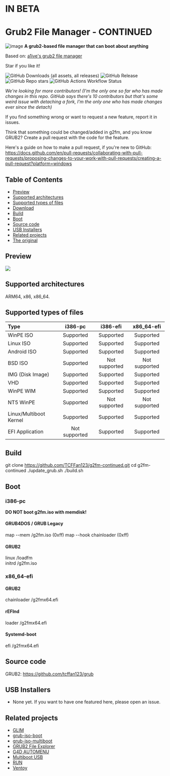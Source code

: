 # IN BETA

# Grub2 File Manager - CONTINUED

![image](https://github.com/TCFFan123/g2fm-continued/assets/107446530/c6d4f361-5f80-4e15-8241-7c76afa5b95c)
**A grub2-based file manager that can boot about anything**

Based on: [a1ive's grub2 file manager](https://github.com/a1ive/grub2-filemanager)

Star if you like it!

![GitHub Downloads (all assets, all releases)](https://img.shields.io/github/downloads/TCFFan123/g2fm-continued/total?style=for-the-badge&labelColor=black&color=blue)
![GitHub Release](https://img.shields.io/github/v/release/TCFFan123/g2fm-continued?display_name=release&style=for-the-badge&labelColor=black)
![GitHub Repo stars](https://img.shields.io/github/stars/TCFFan123/g2fm-continued?style=for-the-badge&logo=github&labelColor=black)
![GitHub Actions Workflow Status](https://img.shields.io/github/actions/workflow/status/TCFFan123/g2fm-continued/build.yml?style=for-the-badge&labelColor=black&color=blue)



*We're looking for more contributors! (I'm the only one so far who has made changes in this repo. GitHub says there's 10 contributors but that's some weird issue with detaching a fork, I'm the only one who has made changes ever since the detach)*

If you find something wrong or want to request a new feature, report it in issues.

Think that something could be changed/added in g2fm, and you know GRUB2? Create a pull request with the code for the feature.

Here's a guide on how to make a pull request, if you're new to GitHub: <https://docs.github.com/en/pull-requests/collaborating-with-pull-requests/proposing-changes-to-your-work-with-pull-requests/creating-a-pull-request?platform=windows>

## Table of Contents

- [Preview](#preview)
- [Supported architectures](#supported-architectures)
- [Supported types of files](#supported-types-of-files)
- [Download](download-g2fm-here.)
- [Build](#build)
- [Boot](#boot)
- [Source code](#source-code)
- [USB Installers](#usb-installers)
- [Related projects](#related-projects)
- [The original](#the-original)

## Preview

![](https://i.imgur.com/zgz3Xeb.png)

## Supported architectures

ARM64, x86, x86_64.

## Supported types of files

| Type                                                         | i386-pc | i386-efi | x86_64-efi |
| :----------------------------------------------------------- | :-----: | :------: | :--------: |
| WinPE ISO |    Supported    |    Supported     |     Supported      |
| Linux ISO |    Supported    |    Supported     |     Supported      |
| Android ISO |    Supported    |    Supported     |     Supported      |
| BSD ISO |    Supported    |    Not supported     |     Not supported      |
| IMG (Disk Image) |    Supported    |    Supported     |     Supported      |
| VHD |    Supported    |    Supported     |     Supported      |
| WinPE WIM |    Supported    |    Supported     |     Supported      |
| NT5 WinPE |    Supported    |    Not supported     |     Not supported      |
| Linux/Multiboot Kernel |    Supported    |    Supported     |     Supported      |
| EFI Application |    Not supported    |    Supported     |     Supported      |

## Build

 git clone <https://github.com/TCFFan123/g2fm-continued.git>
 cd g2fm-continued
 ./update_grub.sh
 ./build.sh

## Boot

### i386-pc

**DO NOT boot g2fm.iso with memdisk!**  

#### GRUB4DOS / GRUB Legacy

 map --mem /g2fm.iso (0xff)
 map --hook
 chainloader (0xff)

#### GRUB2

 linux /loadfm  
 initrd /g2fm.iso  

### x86_64-efi

#### GRUB2

 chainloader /g2fmx64.efi

#### rEFInd

 loader /g2fmx64.efi

#### Systemd-boot

 efi /g2fmx64.efi

## Source code

GRUB2: <https://github.com/tcffan123/grub>

## USB Installers

- None yet. If you want to have one featured here, please open an issue.

## Related projects

- [GLIM](https://github.com/thias/glim)
- [grub-iso-boot](https://github.com/Jimmy-Z/grub-iso-boot)
- [grub-iso-multiboot](https://github.com/mpolitzer/grub-iso-multiboot)
- [GRUB2 File Explorer](http://bbs.wuyou.net/forum.php?mod=viewthread&tid=320715)
- [G4D AUTOMENU](http://bbs.wuyou.net/forum.php?mod=viewthread&tid=203607)
- [Multiboot USB](http://mbusb.aguslr.com/)
- [RUN](http://bbs.wuyou.net/forum.php?mod=viewthread&tid=191301)
- [Ventoy](https://github.com/ventoy/Ventoy)
